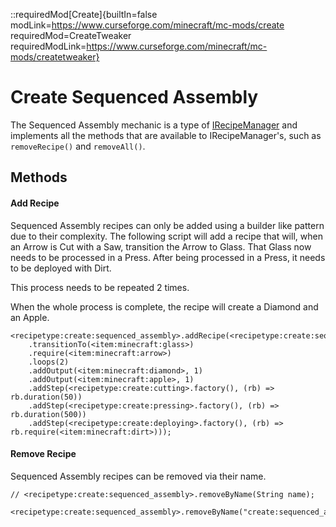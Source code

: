 ::requiredMod[Create]{builtIn=false modLink=https://www.curseforge.com/minecraft/mc-mods/create requiredMod=CreateTweaker requiredModLink=https://www.curseforge.com/minecraft/mc-mods/createtweaker}

# Create Sequenced Assembly

The Sequenced Assembly mechanic is a type of [IRecipeManager](/vanilla/api/managers/IRecipeManager) and implements all the methods that are available to IRecipeManager's, such as `removeRecipe()` and `removeAll()`.

## Methods

#### Add Recipe

Sequenced Assembly recipes can only be added using a builder like pattern due to their complexity.
The following script will add a recipe that will, when an Arrow is Cut with a Saw, transition the Arrow to Glass.
That Glass now needs to be processed in a Press.
After being processed in a Press, it needs to be deployed with Dirt.

This process needs to be repeated 2 times.

When the whole process is complete, the recipe will create a Diamond and an Apple.

```zenscript
<recipetype:create:sequenced_assembly>.addRecipe(<recipetype:create:sequenced_assembly>.builder("seq_test")
    .transitionTo(<item:minecraft:glass>)
    .require(<item:minecraft:arrow>)
    .loops(2)
    .addOutput(<item:minecraft:diamond>, 1)
    .addOutput(<item:minecraft:apple>, 1)
    .addStep(<recipetype:create:cutting>.factory(), (rb) => rb.duration(50))
    .addStep(<recipetype:create:pressing>.factory(), (rb) => rb.duration(500))
    .addStep(<recipetype:create:deploying>.factory(), (rb) => rb.require(<item:minecraft:dirt>)));
```

#### Remove Recipe

Sequenced Assembly recipes can be removed via their name.

```zenscript
// <recipetype:create:sequenced_assembly>.removeByName(String name);

<recipetype:create:sequenced_assembly>.removeByName("create:sequenced_assembly/cogwheel");
```